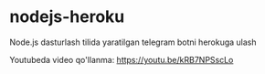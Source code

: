 # nodejs-heroku
Node.js dasturlash tilida yaratilgan telegram botni herokuga ulash


Youtubeda video qo'llanma: https://youtu.be/kRB7NPSscLo
